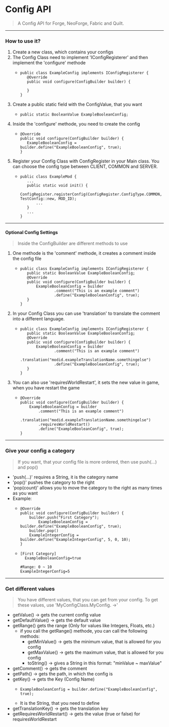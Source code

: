 # Config API
> A Config API for Forge, NeoForge, Fabric and Quilt.
> 
---
### How to use it?

1. Create a new class, which contains your configs
2. The Config Class need to implement 'IConfigRegisterer' and then implement the 'configure' methode
   - ```
     public class ExampleConfig implements IConfigRegisterer {
        @Override
        public void configure(ConfigBuilder builder) {
        
        }
     }
3. Create a public static field with the ConfigValue, that you want
   - ```
     public static BooleanValue ExampleBooleanConfig;
4. Inside the 'configure' methode, you need to create the config
   - ```
     @Override
     public void configure(ConfigBuilder builder) {
        ExampleBooleanConfig = builder.define("ExampleBooleanConfig", true);
     }
5. Register your Config Class with ConfigRegister in your Main class. You can choose the config type between CLIENT, COMMON and SERVER.
   - ```
     public class ExampleMod {
        ...
        public static void init() {
            ConfigRegister.registerConfig(ConfigRegister.ConfigType.COMMON, TestConfig::new, MOD_ID);
            ...   
        }
        ...
     }
---
#### Optional Config Settings

> Inside the ConfigBuilder are different methods to use
1. One methode is the 'comment' methode, it creates a comment inside the config file
   - ```
     public class ExampleConfig implements IConfigRegisterer {
        public static BooleanValue ExampleBooleanConfig;
        @Override
        public void configure(ConfigBuilder builder) {
            ExampleBooleanConfig = builder
                    .comment("This is an example comment")
                    .define("ExampleBooleanConfig", true);
        }
     }
2. In your Config Class you can use 'translation' to translate the comment into a different language.
   - ```
     public class ExampleConfig implements IConfigRegisterer {
        public static BooleanValue ExampleBooleanConfig;
        @Override
        public void configure(ConfigBuilder builder) {
            ExampleBooleanConfig = builder
                    .comment("This is an example comment")
                    .translation("modid.exampleTranslationName.somethingelse")
                    .define("ExampleBooleanConfig", true);
        }
     }
3. You can also use 'requiresWorldRestart', it sets the new value in game, when you have restart the game
   - ```
     @Override
     public void configure(ConfigBuilder builder) {
         ExampleBooleanConfig = builder
             .comment("This is an example comment")
             .translation("modid.exampleTranslationName.somethingelse")
             .requiresWorldRestart()
             .define("ExampleBooleanConfig", true);
     }
---

### Give your config a category
> If you want, that your config file is more ordered, then use push(...) and pop()
- 'push(...)' requires a String, it is the category name
- 'pop()' pushes the category to the right
- 'pop(count)' allows you to move the category to the right as many times as you want
- Example:
  - ```
    @Override
    public void configure(ConfigBuilder builder) {
        builder.push("First Category");
            ExampleBooleanConfig = builder.define("ExampleBooleanConfig", true);
        builder.pop()
        ExampleIntegerConfig = builder.define("ExampleIntegerConfig", 5, 0, 10);
    } 
  - ```
    [First Category]
      ExampleBooleanConfig=true
    
    #Range: 0 ~ 10
    ExampleIntegerConfig=5
---

### Get different values
> You have different values, that you can get from your config.
> To get these values, use 'MyConfigClass.MyConfig. ->'
- getValue() -> gets the current config value
- getDefaultValue() -> gets the default value
- getRange() gets the range (Only for values like Integers, Floats, etc.)
  - if you call the getRange() methode, you can call the following methods:
    - getMinValue() -> gets the minimum value, that is allowed for you config
    - getMaxValue() -> gets the maximum value, that is allowed for you config
    - toString() -> gives a String in this format: "minValue ~ maxValue"
- getComment() -> gets the comment
- getPath() -> gets the path, in which the config is
- getKey() -> gets the Key (Config Name)
  - ```
    ExampleBooleanConfig = builder.define("ExampleBooleanConfig", true);

  - It is the String, that you need to define
- getTranslationKey() -> gets the translation key
- getRequiresWorldRestart() -> gets the value (true or false) for requiresWorldRestart
     
